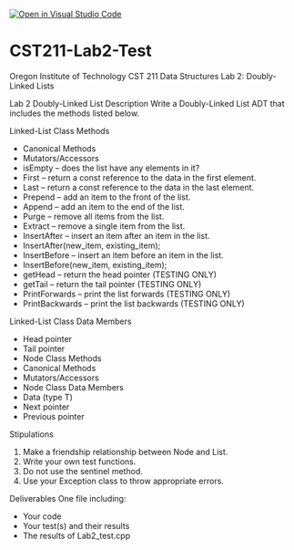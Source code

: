 [![Open in Visual Studio Code](https://classroom.github.com/assets/open-in-vscode-f059dc9a6f8d3a56e377f745f24479a46679e63a5d9fe6f495e02850cd0d8118.svg)](https://classroom.github.com/online_ide?assignment_repo_id=6699546&assignment_repo_type=AssignmentRepo)
# CST211-Lab2-Test
Oregon Institute of Technology
CST 211 Data Structures
Lab 2: Doubly-Linked Lists

Lab 2
Doubly-Linked List
Description
Write a Doubly-Linked List ADT that includes the methods listed below.

Linked-List Class Methods
* Canonical Methods
* Mutators/Accessors
* isEmpty – does the list have any elements in it?
* First – return a const reference to the data in the first element.
* Last – return a const reference to the data in the last element.
* Prepend – add an item to the front of the list.
* Append – add an item to the end of the list.
* Purge – remove all items from the list.
* Extract – remove a single item from the list.
* InsertAfter – insert an item after an item in the list. 
* InsertAfter(new_item, existing_item);
* InsertBefore – insert an item before an item in the list. 
* InsertBefore(new_item, existing_item);
* getHead – return the head pointer (TESTING ONLY)
* getTail – return the tail pointer (TESTING ONLY)
* PrintForwards – print the list forwards (TESTING ONLY)
* PrintBackwards – print the list backwards (TESTING ONLY)

Linked-List Class Data Members

* Head pointer
* Tail pointer
* Node Class Methods
* Canonical Methods
* Mutators/Accessors
* Node Class Data Members
* Data (type T)
* Next pointer
* Previous pointer


Stipulations
1. Make a friendship relationship between Node and List.
2. Write your own test functions. 
3. Do not use the sentinel method.
4. Use your Exception class to throw appropriate errors.


Deliverables
One file including:
* Your code
* Your test(s) and their results
* The results of Lab2_test.cpp
